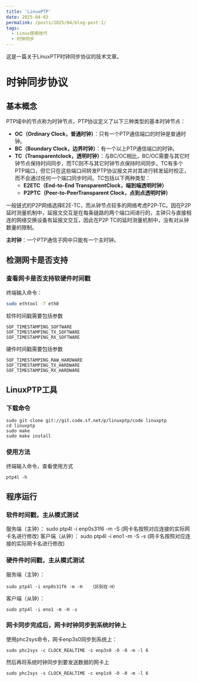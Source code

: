 ```yaml
---
title: 'LinuxPTP'
date: 2025-04-03
permalink: /posts/2025/04/blog-post-1/
tags:
  - Linux使用技巧
  - 时钟同步
---
```


这是一篇关于LinuxPTP时钟同步协议的技术文章。

<!-- more -->

# 时钟同步协议

## 基本概念

PTP域中的节点称为时钟节点，PTP协议定义了以下三种类型的基本时钟节点：

- **OC（Ordinary Clock，普通时钟）**：只有一个PTP通信端口的时钟是普通时钟。
- **BC（Boundary Clock，边界时钟）**：有一个以上PTP通信端口的时钟。
- **TC（Transparentclock，透明时钟）**：与BC/OC相比，BC/OC需要与其它时钟节点保持时间同步，而TC则不与其它时钟节点保持时间同步。TC有多个PTP端口，但它只在这些端口间转发PTP协议报文并对其进行转发延时校正，而不会通过任何一个端口同步时间。TC包括以下两种类型：
  - **E2ETC（End-to-End TransparentClock，端到端透明时钟）**
  - **P2PTC（Peer-to-PeerTransparent Clock，点到点透明时钟）**

一般链式的P2P网络选择E2E-TC，而从钟节点较多的网络考虑P2P-TC。因在P2P延时测量机制中，延报文交互是在每条链路的两个端口间进行的，主钟只与直接相连的网络交换设备有延报文交互，因此在P2P TC的延时测量机制中，没有对从钟数量的限制。

**主时钟**：一个PTP通信子网中只能有一个主时钟。

## 检测网卡是否支持

### 查看网卡是否支持软硬件时间戳

终端输入命令：

```bash
sudo ethtool -T eth0
```

软件时间戳需要包括参数

    SOF_TIMESTAMPING_SOFTWARE
    SOF_TIMESTAMPING_TX_SOFTWARE
    SOF_TIMESTAMPING_RX_SOFTWARE

硬件时间戳需要包括参数

    SOF_TIMESTAMPING_RAW_HARDWARE
    SOF_TIMESTAMPING_TX_HARDWARE
    SOF_TIMESTAMPING_RX_HARDWARE

## LinuxPTP工具
### 下载命令
    sudo git clone git://git.code.sf.net/p/linuxptp/code linuxptp
    cd linuxptp
    sudo make
    sudo make install

### 使用方法
终端输入命令，查看使用方式

    ptp4l -h    

## 程序运行

### 软件时间戳，主从模式测试

服务端（主钟）：
    sudo ptp4l -i enp0s31f6 -m -S (网卡名按照对应连接的实际网卡名进行修改)
客户端（从钟）：
    sudo ptp4l -i eno1 -m -S -s  (网卡名按照对应连接的实际网卡名进行修改)

### 硬件件时间戳，主从模式测试

服务端（主钟）：

    sudo ptp4l -i enp0s31f6 -m -H   （区别在-H）

客户端（从钟）：

    sudo ptp4l -i eno1 -m -H -s


### 网卡同步完成后，网卡时钟同步到系统时钟上

使用phc2sys命令，网卡enp3s0同步到系统上：

    sudo phc2sys -c CLOCK_REALTIME -s enp3s0 -O -0 -m -l 6

然后再将系统时钟同步到要发送数据的网卡上

    sudo phc2sys -s CLOCK_REALTIME -c enp1s0 -O -0 -m -l 6